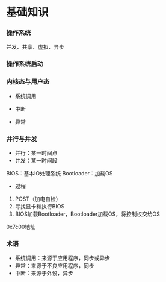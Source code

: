 # 基础知识


### 操作系统

并发、共享、虚拟、异步


### 操作系统启动


### 内核态与用户态

* 系统调用

* 中断

* 异常

### 并行与并发

* 并行：某一时间点
* 并发：某一时间段


BIOS：基本IO处理系统
Bootloader：加载OS

* 过程

1. POST（加电自检）
2. 寻找显卡和执行BIOS
3. BIOS加载Bootloader，Bootloader加载OS，将控制权交给OS

0x7c00地址


### 术语

* 系统调用：来源于应用程序，同步或异步
* 异常：来源于不良应用程序，同步
* 中断：来源于外设，异步
